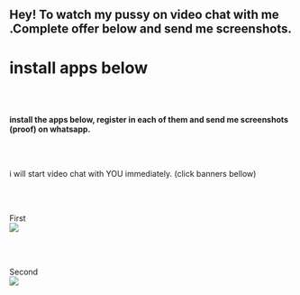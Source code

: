 <!DOCTYPE html>
<html>
    <head><h2>
    Hey! To watch my pussy on video chat with me .Complete offer below and send me screenshots. 
    </h2>
    </head>
    <body>
        <h1>install apps below </h1><br></br>
        <p><b>install the apps below, register in each of them and send me screenshots (proof) on whatsapp.</b></p><br></br>
        <p>i will start video chat with YOU immediately. (click banners bellow)</p><br></br><p>
       First <br>
        <a href="https://viral481.com/srv.html?id=5480719&pub=963179"><img src="https://viral481.com/images/campaigns/5480719_120x120.png"></a>
   </p><br></br><p>
   Second <br>
   <a href="https://viral481.com/srv.html?id=5484213&pub=963179"><img src="https://viral481.com/images/campaigns/5484213_120x120.png"></a>
   </p>
   </body>
</html>

